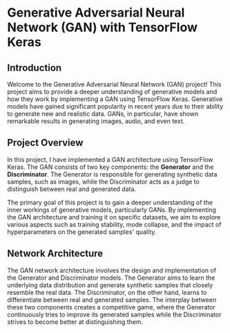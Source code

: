 # Generative Adversarial Neural Network (GAN) with TensorFlow Keras

## Introduction
Welcome to the Generative Adversarial Neural Network (GAN) project! This project aims to provide a deeper understanding of generative models and how they work by implementing a GAN using TensorFlow Keras. Generative models have gained significant popularity in recent years due to their ability to generate new and realistic data. GANs, in particular, have shown remarkable results in generating images, audio, and even text.

## Project Overview
In this project, I have implemented a GAN architecture using TensorFlow Keras. The GAN consists of two key components: the **Generator** and the **Discriminator**. The Generator is responsible for generating synthetic data samples, such as images, while the Discriminator acts as a judge to distinguish between real and generated data.

The primary goal of this project is to gain a deeper understanding of the inner workings of generative models, particularly GANs. By implementing the GAN architecture and training it on specific datasets, we aim to explore various aspects such as training stability, mode collapse, and the impact of hyperparameters on the generated samples' quality.

## Network Architecture
The GAN network architecture involves the design and implementation of the Generator and Discriminator models. The Generator aims to learn the underlying data distribution and generate synthetic samples that closely resemble the real data. The Discriminator, on the other hand, learns to differentiate between real and generated samples. The interplay between these two components creates a competitive game, where the Generator continuously tries to improve its generated samples while the Discriminator strives to become better at distinguishing them.

